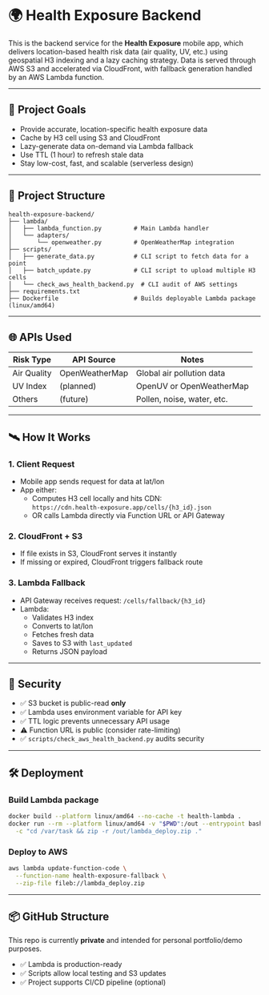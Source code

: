 
# 🌍 Health Exposure Backend

This is the backend service for the **Health Exposure** mobile app, which delivers location-based health risk data (air quality, UV, etc.) using geospatial H3 indexing and a lazy caching strategy. Data is served through AWS S3 and accelerated via CloudFront, with fallback generation handled by an AWS Lambda function.

---

## 🎯 Project Goals

- Provide accurate, location-specific health exposure data
- Cache by H3 cell using S3 and CloudFront
- Lazy-generate data on-demand via Lambda fallback
- Use TTL (1 hour) to refresh stale data
- Stay low-cost, fast, and scalable (serverless design)

---

## 🧱 Project Structure

```
health-exposure-backend/
├── lambda/
│   ├── lambda_function.py         # Main Lambda handler
│   └── adapters/
│       └── openweather.py         # OpenWeatherMap integration
├── scripts/
│   ├── generate_data.py           # CLI script to fetch data for a point
│   ├── batch_update.py            # CLI script to upload multiple H3 cells
│   └── check_aws_health_backend.py  # CLI audit of AWS settings
├── requirements.txt
├── Dockerfile                     # Builds deployable Lambda package (linux/amd64)
```

---

## 🌐 APIs Used

| Risk Type    | API Source             | Notes                         |
|--------------|------------------------|-------------------------------|
| Air Quality  | OpenWeatherMap         | Global air pollution data     |
| UV Index     | (planned)              | OpenUV or OpenWeatherMap      |
| Others       | (future)               | Pollen, noise, water, etc.    |

---

## 🛰️ How It Works

### 1. Client Request
- Mobile app sends request for data at lat/lon
- App either:
  - Computes H3 cell locally and hits CDN:  
    `https://cdn.health-exposure.app/cells/{h3_id}.json`
  - OR calls Lambda directly via Function URL or API Gateway

### 2. CloudFront + S3
- If file exists in S3, CloudFront serves it instantly
- If missing or expired, CloudFront triggers fallback route

### 3. Lambda Fallback
- API Gateway receives request: `/cells/fallback/{h3_id}`
- Lambda:
  - Validates H3 index
  - Converts to lat/lon
  - Fetches fresh data
  - Saves to S3 with `last_updated`
  - Returns JSON payload

---

## 🔐 Security

- ✅ S3 bucket is public-read **only**
- ✅ Lambda uses environment variable for API key
- ✅ TTL logic prevents unnecessary API usage
- ⚠️ Function URL is public (consider rate-limiting)
- ✅ `scripts/check_aws_health_backend.py` audits security

---

## 🛠 Deployment

### Build Lambda package
```bash
docker build --platform linux/amd64 --no-cache -t health-lambda .
docker run --rm --platform linux/amd64 -v "$PWD":/out --entrypoint bash health-lambda \
  -c "cd /var/task && zip -r /out/lambda_deploy.zip ."
```

### Deploy to AWS
```bash
aws lambda update-function-code \
  --function-name health-exposure-fallback \
  --zip-file fileb://lambda_deploy.zip
```

---

## 📦 GitHub Structure

This repo is currently **private** and intended for personal portfolio/demo purposes.

- ✅ Lambda is production-ready
- ✅ Scripts allow local testing and S3 updates
- ✅ Project supports CI/CD pipeline (optional)
